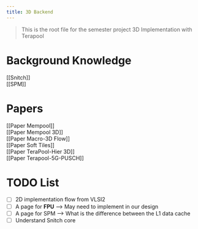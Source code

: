 ```yaml
---
title: 3D Backend
---
```


> This is the root file for the semester project 3D Implementation with Terapool

# Background Knowledge
[[Snitch]]  
[[SPM]]  
# Papers
[[Paper Mempool]]  
[[Paper Mempool 3D]]  
	[[Paper Macro-3D Flow]]  
[[Paper Soft Tiles]]  
[[Paper TeraPool-Hier 3D]]  
[[Paper Terapool-5G-PUSCH]]  
# TODO List
- [ ] 2D implementation flow from VLSI2
- [ ] A page for **FPU** --> May need to implement in our design
- [ ] A page for SPM --> What is the difference between the L1 data cache
- [ ] Understand Snitch core